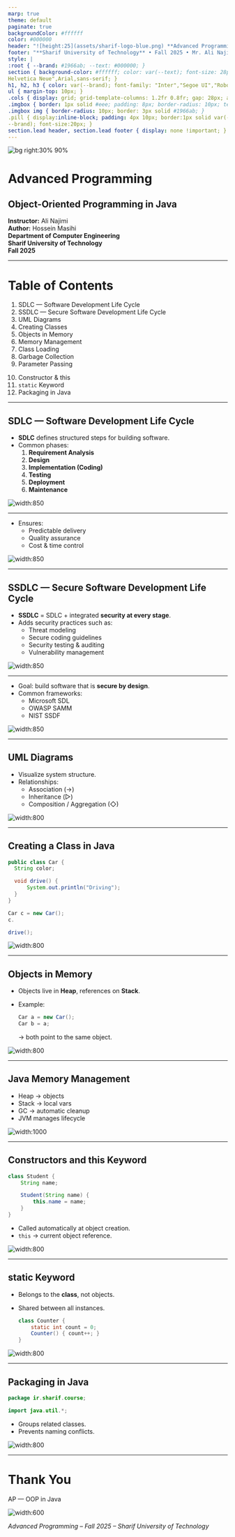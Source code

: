 ```yaml
---  
marp: true  
theme: default  
paginate: true  
backgroundColor: #ffffff  
color: #000000  
header: "![height:25](assets/sharif-logo-blue.png) **Advanced Programming (AP) — OOP in Java**"  
footer: "**Sharif University of Technology** • Fall 2025 • Mr. Ali Najimi • Hossein Masihi"  
style: |
:root { --brand: #1966ab; --text: #000000; }
section { background-color: #ffffff; color: var(--text); font-size: 28px; font-family: "Inter","Segoe UI","Roboto","
Helvetica Neue",Arial,sans-serif; }
h1, h2, h3 { color: var(--brand); font-family: "Inter","Segoe UI","Roboto","Helvetica Neue",Arial,sans-serif; }
ul { margin-top: 10px; }
.cols { display: grid; grid-template-columns: 1.2fr 0.8fr; gap: 28px; align-items: start; }
.imgbox { border: 1px solid #eee; padding: 8px; border-radius: 10px; text-align:center; }
.imgbox img { border-radius: 10px; border: 3px solid #1966ab; }
.pill { display:inline-block; padding: 4px 10px; border:1px solid var(--brand); border-radius:999px; color: var(
--brand); font-size:20px; }
section.lead header, section.lead footer { display: none !important; }
---
```


<!-- _class: lead -->
![bg right:30% 90%](assets/sharif-logo-blue.png)

# Advanced Programming

## Object-Oriented Programming in Java

**Instructor:** Ali Najimi  
**Author:** Hossein Masihi  
**Department of Computer Engineering**  
**Sharif University of Technology**  
**Fall 2025**

---

# Table of Contents

<div class="cols">
<div>

1. SDLC — Software Development Life Cycle
2. SSDLC — Secure Software Development Life Cycle
3. UML Diagrams
4. Creating Classes
5. Objects in Memory
6. Memory Management
7. Class Loading
8. Garbage Collection
9. Parameter Passing

</div>
<div>

10. Constructor & this
11. `static` Keyword
12. Packaging in Java

</div>
</div>

---

## SDLC — Software Development Life Cycle

<div class="cols">
<div>

* **SDLC** defines structured steps for building software.
* Common phases:
    1. **Requirement Analysis**
    2. **Design**
    3. **Implementation (Coding)**
    4. **Testing**
    5. **Deployment**
    6. **Maintenance**

</div>
<div>
  <div class="imgbox">

![width:850](assets/04/sdlc-cycle.png)
  </div>
</div>
</div>

---

<div class="cols">
<div>

* Ensures:
    * Predictable delivery
    * Quality assurance
    * Cost & time control

</div>
<div>
  <div class="imgbox">

![width:850](assets/04/sdlc-cycle.png)
  </div>
</div>
</div>

---

## SSDLC — Secure Software Development Life Cycle

<div class="cols">
<div>

* **SSDLC** = SDLC + integrated **security at every stage**.
* Adds security practices such as:
    * Threat modeling
    * Secure coding guidelines
    * Security testing & auditing
    * Vulnerability management

</div>
<div>
  <div class="imgbox">

![width:850](assets/04/ssdlc-model.png)
  </div>
</div>
</div>

---

<div class="cols">
<div>

* Goal: build software that is **secure by design**.
* Common frameworks:
    * Microsoft SDL
    * OWASP SAMM
    * NIST SSDF

</div>
<div>
  <div class="imgbox">

![width:850](assets/04/ssdlc-model.png)
  </div>
</div>
</div>

---

## UML Diagrams

<div class="cols">
<div>

* Visualize system structure.
* Relationships:
    * Association (→)
    * Inheritance (▷)
    * Composition / Aggregation (◇)

</div>
<div>
  <div class="imgbox">

![width:800](assets/04/uml-class.png)

  </div>
</div>
</div>

---

## Creating a Class in Java

<div class="cols">
<div>

  ```java
  public class Car {
    String color;

    void drive() {
        System.out.println("Driving");
    }
}

Car c = new Car();
  c.

drive();
````

</div>
<div>
  <div class="imgbox">

![width:800](assets/04/java-class-example.png)

  </div>
</div>
</div>

---

## Objects in Memory

<div class="cols">
<div>

* Objects live in **Heap**, references on **Stack**.
* Example:

  ```java
  Car a = new Car();
  Car b = a;
  ```

  → both point to the same object.

</div>
<div>
  <div class="imgbox">

![width:800](assets/04/memory-stack-heap.png)

  </div>
</div>
</div>

---

## Java Memory Management

<div class="cols">
<div>

* Heap → objects
* Stack → local vars
* GC → automatic cleanup
* JVM manages lifecycle

</div>
<div>
  <div class="imgbox">

![width:1000](assets/04/jvm-memory.png)

  </div>
</div>
</div>

---

## Constructors and this Keyword

<div class="cols">
<div>

```java
class Student {
    String name;

    Student(String name) {
        this.name = name;
    }
}
```

* Called automatically at object creation.
* `this` → current object reference.

</div>
<div>
  <div class="imgbox">

![width:800](assets/04/constructor-this.png)

  </div>
</div>
</div>

---

## static Keyword

<div class="cols">
<div>

* Belongs to the **class**, not objects.
* Shared between all instances.

  ```java
  class Counter {
      static int count = 0;
      Counter() { count++; }
  }
  ```

</div>
<div>
  <div class="imgbox">

![width:800](assets/04/static-example.png)

  </div>
</div>
</div>

---

## Packaging in Java

<div class="cols">
<div>

```java
package ir.sharif.course;

import java.util.*;
```

* Groups related classes.
* Prevents naming conflicts.

</div>
<div>
  <div class="imgbox">

![width:800](assets/04/java-package-structure.png)

  </div>
</div>
</div>

---

<!-- _class: lead -->

<div class="cols">
<div>

# Thank You

<p class="pill">AP — OOP in Java</p>
</div>
</div>
<div>
  <div class="imgbox">

![width:600](assets/04/steve.jpg)

  </div>
</div>

*Advanced Programming – Fall 2025 – Sharif University of Technology*
